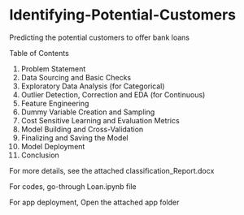 # Identifying-Potential-Customers
Predicting the potential customers to offer bank loans

Table of Contents
01. Problem Statement
02. Data Sourcing and Basic Checks
03. Exploratory Data Analysis (for Categorical)
04. Outlier Detection, Correction and EDA (for Continuous)
05. Feature Engineering
06. Dummy Variable Creation and Sampling
07. Cost Sensitive Learning and Evaluation Metrics
08. Model Building and Cross-Validation
09. Finalizing and Saving the Model
10. Model Deployment
11. Conclusion

For more details, see the attached classification_Report.docx

For codes, go-through Loan.ipynb file

For app deployment, Open the attached app folder
